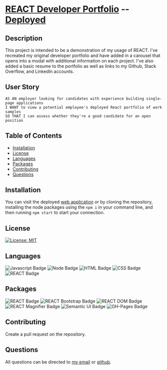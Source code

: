 # [REACT Developer Portfolio](https://github.com/SmithBWare89/REACT-Portfolio) -- [Deployed](https://smithbware89.github.io/REACT-Portfolio/)

## Description
This project is intended to be a demonstration of my usage of REACT. I've recreated my original developer portfolio and have added in a carousel that opens into a modal with additional information on each project. I've also added a basic resume to the portfolio as well as links to my Github, Stack Overflow, and LinkedIn accounts.

## User Story
```
AS AN employer looking for candidates with experience building single-page applications
I WANT to view a potential employee's deployed React portfolio of work samples
SO THAT I can assess whether they're a good candidate for an open position
```

## Table of Contents
* [Installation](#installation)
* [License](#license)
* [Languages](#languages)
* [Packages](#packages)
* [Contributing](#contributing)
* [Questions](#questions)

## Installation
You can visit the deployed [web application](https://smithbware89.github.io/REACT-Portfolio/) or by cloning the repository, installing the node packages using the `npm i` in your command line, and then running `npm start` to start your connection.

## License
[![License: MIT](https://img.shields.io/badge/License-MIT-yellow.svg)](https://opensource.org/licenses/MIT)

## Languages
![Javascript Badge](https://img.shields.io/badge/Language-Javascript-blue)
![Node Badge](https://img.shields.io/badge/Language-Node-blue)
![HTML Badge](https://img.shields.io/badge/Language-HTML-blue)
![CSS Badge](https://img.shields.io/badge/Language-CSS-blue)
![REACT Badge](https://img.shields.io/badge/Language-REACT-blue)

## Packages
![REACT Badge](https://img.shields.io/badge/Node%20Package-REACT-red)
![REACT Bootstrap Badge](https://img.shields.io/badge/Node%20Package-REACT--Bootstrap-red)
![REACT DOM Badge](https://img.shields.io/badge/Node%20Package-REACT--DOM-red)
![REACT Magnifier Badge](https://img.shields.io/badge/Node%20Package-REACT--Magnifier-red)
![Semantic UI Badge](https://img.shields.io/badge/Node%20Package-Semantic--UI-red)
![GH-Pages Badge](https://img.shields.io/badge/Node%20Package-GH--Pages-red)

## Contributing
Create a pull request on the repository.

## Questions
All questions can be directed to [my email](smithwrestling89@gmail.com) or [github](https://www.github.com/SmithBWare89).
